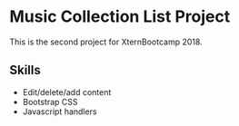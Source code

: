 # Music Collection List Project
This is the second project for XternBootcamp 2018.
## Skills
* Edit/delete/add content
* Bootstrap CSS
* Javascript handlers

